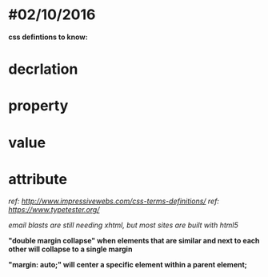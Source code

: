 #02/10/2016
===========

**css defintions to know:**
# decrlation
# property
# value
# attribute

_ref: http://www.impressivewebs.com/css-terms-definitions/_
_ref: https://www.typetester.org/_

_email blasts are still needing xhtml, but most sites are built with html5_

**"double margin collapse" when elements that are similar and next to each other will collapse to a single margin**

**"margin: auto;" will center a specific element within a parent element;**
